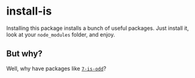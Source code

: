 # install-is

Installing this package installs a bunch of useful packages. Just install it, look at your `node_modules` folder, and enjoy.

## But why?

Well, why have packages like [`7-is-odd`](https://www.npmjs.com/package/7-is-odd)?
